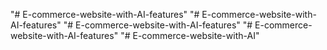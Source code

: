 "# E-commerce-website-with-AI-features" 
"# E-commerce-website-with-AI-features" 
"# E-commerce-website-with-AI-features" 
"# E-commerce-website-with-AI-features" 
"# E-commerce-website-with-AI" 
